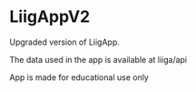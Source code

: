 # LiigAppV2
Upgraded version of LiigApp.

The data used in the app is available at liiga/api

App is made for educational use only
